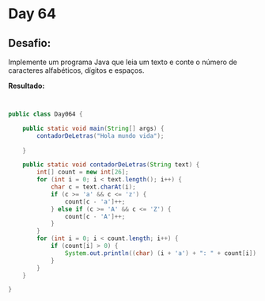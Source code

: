 # Day 64

## Desafio:

Implemente um programa Java que leia um texto e conte o número de caracteres alfabéticos, dígitos e espaços.

**Resultado:**

```java


public class Day064 {

    public static void main(String[] args) {
        contadorDeLetras("Hola mundo vida");
    
    }

    public static void contadorDeLetras(String text) {
        int[] count = new int[26];
        for (int i = 0; i < text.length(); i++) {
            char c = text.charAt(i);
            if (c >= 'a' && c <= 'z') {
                count[c - 'a']++;
            } else if (c >= 'A' && c <= 'Z') {
                count[c - 'A']++;
            }
        }
        for (int i = 0; i < count.length; i++) {
            if (count[i] > 0) {
                System.out.println((char) (i + 'a') + ": " + count[i]);
            }
        }
    }

}
